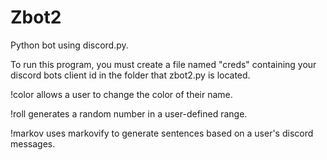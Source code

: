 # Zbot2

Python bot using discord.py.

To run this program, you must create a file named "creds" containing your discord bots client id in the folder that zbot2.py is located.

!color allows a user to change the color of their name.

!roll generates a random number in a user-defined range.

!markov uses markovify to generate sentences based on a user's discord messages.
